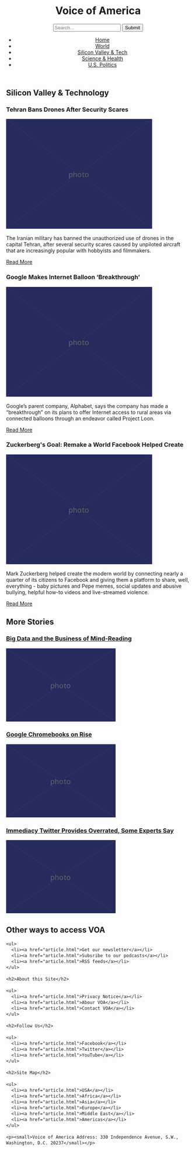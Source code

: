 <!DOCTYPE html>
<html lang="en">
  <head>
    <meta charset="UTF-8" />
    <title>Voice of America</title>
  </head>

  <body>
  <header>
    <h1>Voice of America</h1>
    <form>
      <input type="search" placeholder="Search..."/>
      <input type="submit" value="Submit"/>
    </form>
    <nav>
    <ul>
      <li><a href="article.html">Home</a></li>
      <li><a href="article.html">World</a></li>
      <li><a href="article.html">Silicon Valley &amp; Tech</a>
      <li><a href="article.html">Science &amp; Health</a></li>
      <li><a href="article.html">U.S. Politics</a></li>
      </ul> 
    </nav>
    </header>
 <main>
 <article>
    <h2>Silicon Valley &amp; Technology</h2>
 </article>
 <article>
    <h3>Tehran Bans Drones After Security Scares</h3>
    <img src="400.png" alt="Drones in Tehran"/>
    <p>The Iranian military has banned the unauthorized use of drones in the capital Tehran, after several security scares caused by unpiloted aircraft that are increasingly popular with hobbyists and filmmakers.</p>
    <p><a href="article.html">Read More</a></p>
 </article>
 <article>
    <h3>Google Makes Internet Balloon ‘Breakthrough’</h3>
    <img src="400.png" alt="Google balloon!" />
    <p>Google’s parent company, Alphabet, says the company has made a “breakthrough” on its plans to offer Internet access to rural areas via connected balloons through an endeavor called Project Loon.</p>
    <p><a href="article.html">Read More</a></p>
 </article>
 <article>
    <h3>Zuckerberg's Goal: Remake а World Facebook Helped Create</h3>
    <img src="400.png" alt="Zuckerberg's Goal" />
    <p>Mark Zuckerberg helped create the modern world by connecting nearly a quarter of its citizens to Facebook and giving them a platform to share, well, everything - baby pictures and Pepe memes, social updates and abusive bullying, helpful how-to videos and live-streamed violence.</p>
     <p><a href="article.html">Read More</a></p>
 </article>
    
 <section>  
    <h2>More Stories</h2>
 <article>
    <h3><a href="article.html">Big Data and the Business of Mind-Reading</a></h3>
    <img src="300.png" alt="Lots and lots of numbers" />
 </article>
 <article>
    <h3><a href="article.html">Google Chromebooks on Rise</a></h3>
    <img src="300.png" alt="Google Chromebook" />
 </article>
 <article>
    <h3><a href="article.html">Immediacy Twitter Provides Overrated, Some Experts Say</a></h3>
    <img src="300.png" alt="Trump tweets" />
 </article>
 </section>
 </main>
 <footer>
    <h2>Other ways to access VOA</h2>

    <ul>
      <li><a href="article.html">Get our newsletter</a></li>
      <li><a href="article.html">Subsribe to our podcasts</a></li>
      <li><a href="article.html">RSS feeds</a></li>
    </ul>

    <h2>About this Site</h2>

    <ul>
      <li><a href="article.html">Privacy Notice</a></li>
      <li><a href="article.html">Abour VOA</a></li>
      <li><a href="article.html">Contact VOA</a></li>
    </ul>

    <h2>Follow Us</h2>

    <ul>
      <li><a href="article.html">Facebook</a></li>
      <li><a href="article.html">Twitter</a></li>
      <li><a href="article.html">YouTube</a></li>
    </ul>

    <h2>Site Map</h2>

    <ul>
      <li><a href="article.html">USA</a></li>
      <li><a href="article.html">Africa</a></li>
      <li><a href="article.html">Asia</a></li>
      <li><a href="article.html">Europe</a></li>
      <li><a href="article.html">Middle East</a></li>
      <li><a href="article.html">Americas</a></li>
    </ul>

    <p><small>Voice of America Address: 330 Independence Avenue, S.W., Washington, D.C. 20237</small></p>
  </footer>
      
  </body>
</html>

